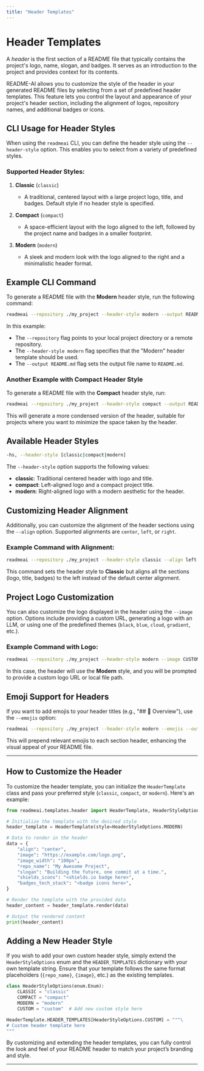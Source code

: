 ```yaml
---
title: "Header Templates"
---
```


# Header Templates

A *header* is the first section of a README file that typically contains the project's logo, name, slogan, and badges. It serves as an introduction to the project and provides context for its contents.

README-AI allows you to customize the style of the header in your generated README files by selecting from a set of predefined header templates. This feature lets you control the layout and appearance of your project's header section, including the alignment of logos, repository names, and additional badges or icons.

## CLI Usage for Header Styles

When using the `readmeai` CLI, you can define the header style using the `--header-style` option. This enables you to select from a variety of predefined styles.

### Supported Header Styles:

1. **Classic** (`classic`)
   - A traditional, centered layout with a large project logo, title, and badges. Default style if no header style is specified.

2. **Compact** (`compact`)
   - A space-efficient layout with the logo aligned to the left, followed by the project name and badges in a smaller footprint.

3. **Modern** (`modern`)
   - A sleek and modern look with the logo aligned to the right and a minimalistic header format.

## Example CLI Command

To generate a README file with the **Modern** header style, run the following command:

```bash
readmeai --repository ./my_project --header-style modern --output README.md
```

In this example:
- The `--repository` flag points to your local project directory or a remote repository.
- The `--header-style modern` flag specifies that the "Modern" header template should be used.
- The `--output README.md` flag sets the output file name to `README.md`.

### Another Example with Compact Header Style

To generate a README file with the **Compact** header style, run:

```bash
readmeai --repository ./my_project --header-style compact --output README.md
```

This will generate a more condensed version of the header, suitable for projects where you want to minimize the space taken by the header.

## Available Header Styles

```bash
-hs, --header-style [classic|compact|modern]
```

The `--header-style` option supports the following values:

- **classic**: Traditional centered header with logo and title.
- **compact**: Left-aligned logo and a compact project title.
- **modern**: Right-aligned logo with a modern aesthetic for the header.

## Customizing Header Alignment

Additionally, you can customize the alignment of the header sections using the `--align` option. Supported alignments are `center`, `left`, or `right`.

### Example Command with Alignment:

```bash
readmeai --repository ./my_project --header-style classic --align left --output README.md
```

This command sets the header style to **Classic** but aligns all the sections (logo, title, badges) to the left instead of the default center alignment.

## Project Logo Customization

You can also customize the logo displayed in the header using the `--image` option. Options include providing a custom URL, generating a logo with an LLM, or using one of the predefined themes (`black`, `blue`, `cloud`, `gradient`, etc.).

### Example Command with Logo:

```bash
readmeai --repository ./my_project --header-style modern --image CUSTOM --output README.md
```

In this case, the header will use the **Modern** style, and you will be prompted to provide a custom logo URL or local file path.

## Emoji Support for Headers

If you want to add emojis to your header titles (e.g., "## 📍 Overview"), use the `--emojis` option:

```bash
readmeai --repository ./my_project --header-style modern --emojis --output README.md
```

This will prepend relevant emojis to each section header, enhancing the visual appeal of your README file.

---

## How to Customize the Header

To customize the header template, you can initialize the `HeaderTemplate` class and pass your preferred style (`classic`, `compact`, or `modern`). Here's an example:

```python
from readmeai.templates.header import HeaderTemplate, HeaderStyleOptions

# Initialize the template with the desired style
header_template = HeaderTemplate(style=HeaderStyleOptions.MODERN)

# Data to render in the header
data = {
    "align": "center",
    "image": "https://example.com/logo.png",
    "image_width": "100px",
    "repo_name": "My Awesome Project",
    "slogan": "Building the future, one commit at a time.",
    "shields_icons": "<shields.io badge here>",
    "badges_tech_stack": "<badge icons here>",
}

# Render the template with the provided data
header_content = header_template.render(data)

# Output the rendered content
print(header_content)
```

## Adding a New Header Style

If you wish to add your own custom header style, simply extend the `HeaderStyleOptions` enum and the `HEADER_TEMPLATES` dictionary with your own template string. Ensure that your template follows the same format placeholders (`{repo_name}`, `{image}`, etc.) as the existing templates.

```python
class HeaderStyleOptions(enum.Enum):
    CLASSIC = "classic"
    COMPACT = "compact"
    MODERN = "modern"
    CUSTOM = "custom"  # Add new custom style here

HeaderTemplate.HEADER_TEMPLATES[HeaderStyleOptions.CUSTOM] = """\
# Custom header template here
"""
```

By customizing and extending the header templates, you can fully control the look and feel of your README header to match your project’s branding and style.

---
